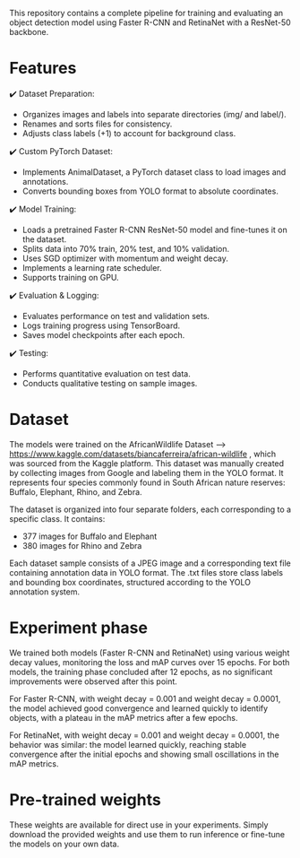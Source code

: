 This repository contains a complete pipeline for training and evaluating an object detection model using Faster R-CNN and RetinaNet with a ResNet-50 backbone. 

# Features

✔️ Dataset Preparation:

- Organizes images and labels into separate directories (img/ and label/).
- Renames and sorts files for consistency.
- Adjusts class labels (+1) to account for background class.
  
✔️ Custom PyTorch Dataset:

- Implements AnimalDataset, a PyTorch dataset class to load images and annotations.
- Converts bounding boxes from YOLO format to absolute coordinates.
  
✔️ Model Training:

- Loads a pretrained Faster R-CNN ResNet-50 model and fine-tunes it on the dataset.
- Splits data into 70% train, 20% test, and 10% validation.
- Uses SGD optimizer with momentum and weight decay.
- Implements a learning rate scheduler.
- Supports training on GPU.

✔️ Evaluation & Logging:

- Evaluates performance on test and validation sets.
- Logs training progress using TensorBoard.
- Saves model checkpoints after each epoch.
  
✔️ Testing:

- Performs quantitative evaluation on test data.
- Conducts qualitative testing on sample images.

# Dataset

The models were trained on the AfricanWildlife Dataset --> https://www.kaggle.com/datasets/biancaferreira/african-wildlife , which was sourced from the Kaggle platform.
This dataset was manually created by collecting images from Google and labeling them in the YOLO format. It represents four species commonly found in South African nature reserves: Buffalo, Elephant, Rhino, and Zebra.

The dataset is organized into four separate folders, each corresponding to a specific class. It contains:

- 377 images for Buffalo and Elephant
- 380 images for Rhino and Zebra

Each dataset sample consists of a JPEG image and a corresponding text file containing annotation data in YOLO format. The .txt files store class labels and bounding box coordinates, structured according to the YOLO annotation system.

# Experiment phase

We trained both models (Faster R-CNN and RetinaNet) using various weight decay values, monitoring the loss and mAP curves over 15 epochs. For both models, the training phase concluded after 12 epochs, as no significant improvements were observed after this point.

For Faster R-CNN, with weight decay = 0.001 and weight decay = 0.0001, the model achieved good convergence and learned quickly to identify objects, with a plateau in the mAP metrics after a few epochs.



For RetinaNet, with weight decay = 0.001 and weight decay = 0.0001, the behavior was similar: the model learned quickly, reaching stable convergence after the initial epochs and showing small oscillations in the mAP metrics.


# Pre-trained weights

These weights are available for direct use in your experiments. Simply download the provided weights and use them to run inference or fine-tune the models on your own data.
